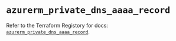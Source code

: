 # `azurerm_private_dns_aaaa_record`

Refer to the Terraform Registory for docs: [`azurerm_private_dns_aaaa_record`](https://registry.terraform.io/providers/hashicorp/azurerm/3.57.0/docs/resources/private_dns_aaaa_record).
